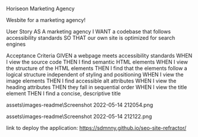 Horiseon Marketing Agency

Wesbite for a marketing agency!


User Story
AS A marketing agency
I WANT a codebase that follows accessibility standards
SO THAT our own site is optimized for search engines


Acceptance Criteria
GIVEN a webpage meets accessibility standards
WHEN I view the source code
THEN I find semantic HTML elements
WHEN I view the structure of the HTML elements
THEN I find that the elements follow a logical structure independent of styling and positioning
WHEN I view the image elements
THEN I find accessible alt attributes
WHEN I view the heading attributes
THEN they fall in sequential order
WHEN I view the title element
THEN I find a concise, descriptive title




assets\images-readme\Screenshot 2022-05-14 212054.png

assets\images-readme\Screenshot 2022-05-14 212122.png


link to deploy the application: https://sdmnny.github.io/seo-site-refractor/

